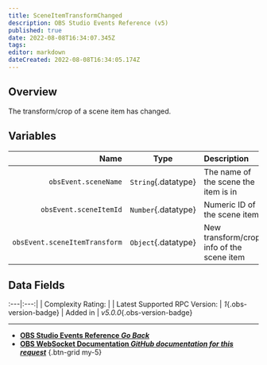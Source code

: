 ```yaml
---
title: SceneItemTransformChanged
description: OBS Studio Events Reference (v5)
published: true
date: 2022-08-08T16:34:07.345Z
tags: 
editor: markdown
dateCreated: 2022-08-08T16:34:05.174Z
---
```


## Overview
The transform/crop of a scene item has changed.

## Variables
Name | Type | Description | 
----:|:----:|:------------|
`obsEvent.sceneName` | `String`{.datatype} | The name of the scene the item is in
`obsEvent.sceneItemId` | `Number`{.datatype} | Numeric ID of the scene item
`obsEvent.sceneItemTransform` | `Object`{.datatype} | New transform/crop info of the scene item

## Data Fields
:---|:---:|
| Complexity Rating: | <span class="stars stars--4"></span>
| Latest Supported RPC Version: | *1*{.obs-version-badge}
| Added in | *v5.0.0*{.obs-version-badge}

---

- [<i class="mdi mdi-chevron-left"></i>**OBS Studio Events Reference *Go Back***](/en/Broadcasters/OBS/Events)
- [<i class="mdi mdi-github"></i> **OBS WebSocket Documentation *GitHub documentation for this request***](https://github.com/obsproject/obs-websocket/blob/master/docs/generated/protocol.md#sceneitemtransformchanged)
{.btn-grid my-5}
